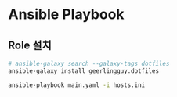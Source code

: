 # Ansible Playbook

## Role 설치

```sh
# ansible-galaxy search --galaxy-tags dotfiles
ansible-galaxy install geerlingguy.dotfiles
```

```sh
ansible-playbook main.yaml -i hosts.ini
```
